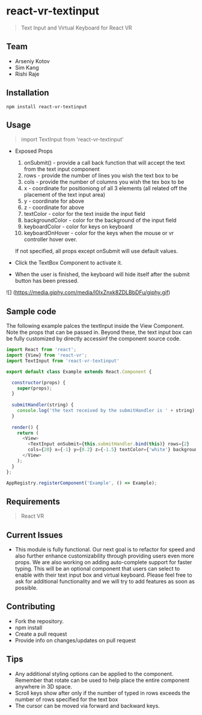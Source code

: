# react-vr-textinput

> Text Input and Virtual Keyboard for React VR

## Team

  - Arseniy Kotov
  - Sim Kang
  - Rishi Raje

## Installation 

```
npm install react-vr-textinput
```


## Usage

> import TextInput from 'react-vr-textinput'

  - Exposed Props
    1. onSubmit() - provide a call back function that will accept the text from the text input component
    2. rows - provide the number of lines you wish the text box to be
    3. cols - provide the number of columns you wish the tex box to be
    4. x - coordinate for positioniong of all 3 elements (all related off the placement of the text input area)
    5. y - coordinate for above
    6. z - coordinate for above
    7. textColor - color for the text inside the input field
    8. backgroundColor - color for the background of the input field
    9. keyboardColor - color for keys on keyboard
    10. keyboardOnHover - color for the keys when the mouse or vr controller hover over.
    
    If not specified, all props except onSubmit will use default values.
  
  - Click the TextBox Component to activate it.
  - When the user is finished, the keyboard will hide itself after the submit button has been pressed.
  
  
 ![] (https://media.giphy.com/media/l0IxZnxk8ZDLBbDFu/giphy.gif)
  

## Sample code 

The following example palces the textInput inside the View Component. Note the props that can be passed in. Beyond these, the text input box can be fully customized by directly accessinf the component source code.

```js
import React from 'react';
import {View} from 'react-vr';
import TextInput from 'react-vr-textinput'

export default class Example extends React.Component {

  constructor(props) {
    super(props);
  }  
  
  submitHandler(string) {
    console.log('the text received by the submitHandler is ' + string);
  }
   
  render() {
    return (
      <View>
        <TextInput onSubmit={this.submitHandler.bind(this)} rows={2} 
        cols={20} x={-1} y={0.2} z={-1.5} textColor={'white'} backgroundColor={'grey'} keyboardColor={null} keyboardOnHover={null}/>
      </View>
    );
  }
};

AppRegistry.registerComponent('Example', () => Example);

```

## Requirements

> React VR

## Current Issues

- This module is fully functional. Our next goal is to refactor for speed and also further enhance customizability through providing users even more props. We are also working on adding auto-complete support for faster typing. This will be an optional component that users can select to enable with their text input box and virtual keyboard. Please feel free to ask for additional functionality and we will try to add features as soon as possible.

## Contributing

  - Fork the repository.
  - npm install
  - Create a pull request
  - Provide info on changes/updates on pull request

## Tips
  - Any additional styling options can be applied to the component. Remember that rotate can be used to help place the entire component anywhere in 3D space. 
  - Scroll keys show after only if the number of typed in rows exceeds the number of rows specified for the text box
  - The cursor can be moved via forward and backward keys.
